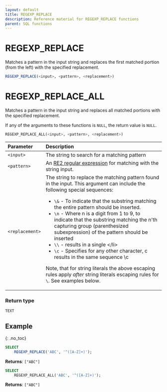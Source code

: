 ```yaml
---
layout: default
title: REGEXP_REPLACE
description: Reference material for REGEXP_REPLACE functions
parent: SQL functions
---
```


# REGEXP\_REPLACE

Matches a pattern in the input string and replaces the first matched portion (from the left) with the specified replacement. 

```sql
REGEXP_REPLACE(<input>, <pattern>, <replacement>)
```

# REGEXP\_REPLACE\_ALL

Matches a pattern in the input string and replaces all matched portions with the specified replacement. 

If any of the arguments to these functions is `NULL`, the return value is `NULL`.

```sql
REGEXP_REPLACE_ALL(<input>, <pattern>, <replacement>)
```



| Parameter   | Description                                                                                                                                                                                                                                                                                                                                                                                                                                                                                                                                                                                                                                                                                                                                                                                                                                                                                                                                                                                                                                           |
| :----------- | :----------------------------------------------------------------------------------------------------------------------------------------------------------------------------------------------------------------------------------------------------------------------------------------------------------------------------------------------------------------------------------------------------------------------------------------------------------------------------------------------------------------------------------------------------------------------------------------------------------------------------------------------------------------------------------------------------------------------------------------------------------------------------------------------------------------------------------------------------------------------------------------------------------------------------------------------------------------------------------------------------------------------------------------------------- |
| `<input>`  | The string to search for a matching pattern                                                                                                                                                                                                                                                                                                                                                                                                                                                                                                                                                                                                                                                                                                                                                                                                                                                                                                                                                                                                           |
| `<pattern>` | An [RE2 regular expression](https://github.com/google/re2/wiki/Syntax) for matching with the string input.                                                                                                                                                                                                                                                                                                                                                                                                                                                                                                                                                                                                                                                                                                                                                                                                                                                                                                                                                  |
| `<replacement>`    | The string to replace the matching pattern found in the input. This argument can include the following special sequences: <ul><li> `\&` - To indicate that the substring matching the entire pattern should be inserted.</li><li> `\n` - Where n is a digit from 1 to 9, to indicate that the substring matching the n'th capturing group (parenthesized subexpression) of the pattern should be inserted</li><li> `\\` - results in a single \</li><li> `\c` - Specifies for any other character, c results in the same sequence \c</li></ul><p/>Note, that for string literals the above escaping rules apply *after* string literals escaping rules for `\`. See examples below. |

### Return type
`TEXT`

## Example
{: .no_toc}

```sql
SELECT
	REGEXP_REPLACE('ABC', '^([A-Z]+)');
```
**Returns**: `["ABC"]`

```sql
SELECT
	REGEXP_REPLACE_ALL('ABC', '^([A-Z]+)');
```
**Returns**: `["ABC"]`

